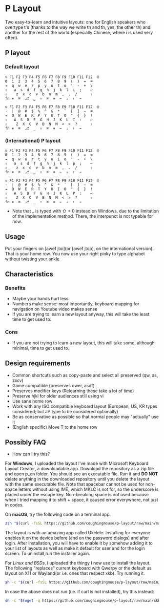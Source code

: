 # P Layout

Two easy-to-learn and intuitive layouts: one for English speakers who overtype t's (thanks to the way we write th and th, yes, the other th) and another for the rest of the world (especially Chinese, where i is used very often).

## P layout
###  Default layout
```
⎋ F1 F2 F3 F4 F5 F6 F7 F8 F9 F10 F11 F12  ⌽
0  1  2  3  4  5  6  7  8  9  (  )  =  ⌫
⇥  q  w  e  r  p  y  u  t  o  '  -  +  \
⇪   a  s  d  f  g  h  j  k  l  i  ;    ↩
⇧    z  x  c  v  b  n  m  ,  .  /      ⇧
fn ⎈  ⌘  ⎇  ␣  ⇮  ⌘  ⎈  ←  ↓  ↑  →
```
```
⎋ F1 F2 F3 F4 F5 F6 F7 F8 F9 F10 F11 F12  ⌽
·  |  @  #  $  %  ^  &  *  `  [  ]  ~  ⌫
⇥  Q  W  E  R  P  Y  U  T  O  "  {  }  !
⇪   A  S  D  F  G  H  J  K  L  I  :    ↩
⇧    Z  X  C  V  B  N  M  <  >  ?      ⇧
fn ⎈  ⌘  ⎇  _  ⇮  ⌘  ⎈  ←  ↓  ↑  →
```
<!--- template for keyboard borrowed from the [yak-layout](https://github.com/wincent/yak-layout/blob/master/README.md) -->
<!--- symbols are put according to https://jdebp.uk/FGA/iso-9995-7-symbols.html -->

### (International) P layout
```
⎋ F1 F2 F3 F4 F5 F6 F7 F8 F9 F10 F11 F12  ⌽
0  1  2  3  4  5  6  7  8  9  (  )  =  ⌫
⇥  q  w  e  r  t  y  u  i  o  '  -  +  \
⇪   a  s  d  f  g  h  j  k  l  p  ;    ↩
⇧    z  x  c  v  b  n  m  ,  .  /      ⇧
fn ⎈  ⌘  ⎇  ␣  ⇮  ⌘  ⎈  ←  ↓  ↑  →
```
```
⎋ F1 F2 F3 F4 F5 F6 F7 F8 F9 F10 F11 F12  ⌽
·  |  @  #  $  %  ^  &  *  `  [  ]  ~  ⌫
⇥  Q  W  E  R  T  Y  U  I  O  "  {  }  !
⇪   A  S  D  F  G  H  J  K  L  P  :    ↩
⇧    Z  X  C  V  B  N  M  <  >  ?      ⇧
fn ⎈  ⌘  ⎇  _  ⇮  ⌘  ⎈  ←  ↓  ↑  →
```
<!---  template for keyboard borrowed from the [yak-layout](https://github.com/wincent/yak-layout/blob/master/README.md) -->

* Note that _ is typed with ⇧ + 0 instead on Windows, due to the limitation of the implementation method. There, the interpunct is not typable for now. 

## Usage
Put your fingers on [awef jtoi](or [awef jtop], on the international version). That is your home row.
You now use your right pinky to type alphabet without twisting your ankle.

## Characteristics
### Benefits
* Maybe your hands hurt less
* Numbers make sense: most importantly, keyboard mapping for navigation on Youtube video makes sense
* If you are trying to learn a new layout anyway, this will take the least time to get used to.

### Cons
* If you are not trying to learn a new layout, this will take some, although minimal, time to get used to.

<!--
## Introduction
### 0
#### 0.0
Learning keyboard layout always sucks. 

Learning Qwerty sucked. But you got away with it.
Learning Dvorak sucks because you have to relearn everything anyway.
TBH you only need to replace P (and T if you are an English user).
If you already learned Dvorak, it still sucks because you can't use copy-paste intuitively, nor play games without tweaking settings every time.

#### 0.1
If you think about it, the position of the special letters suck. Not intuitive nor useful.

#### 0.2
Ergonomics of normal keyboards suck. Home row assumes that your fingers are robot fingers. And pretty much every alternative keyboard layouts assume this "Home row" to be asdf jkl;.
All ergonomic keyboards suck as well, because you either have to relearn typing (e.g. Ergodox, planck) and is not any better tbh, or the keyswitches suck (e.g. Microsoft Ergonomic keyboards).

### 1
What if we could (at least partially) fix all this? With barely any effort?
-->



## Design requirements
* Common shortcuts such as copy-paste and select all preserved (qw, as, zxcv)
* Game compatible (preserves qwer, asdf)
* Preserves modifier keys (Relearning these take a lot of time)
* Preserve hjkl for older audiences still using vi
* Use sane home row
* Work with any ISO compatible keyboard layout (European, US, KR types considered; but JP type to be considered optionally)
* Be as conservative as possible so that normal people may "actually" use it
* (English specific) Move T to the home row

## Possibly FAQ
<!--
* Why are the positions of / and \ still quite arbitrary?

To US keyboard users, yes, it may seem rather arbitrary. But for others, it may look symmatric, because \ is placed elsewhere.

* Why is the position of ` as arbitrary as it was before?

Because no one uses it tbh. At least now it's on the right side of the keyboard along with all the other accents.

* Why not put - and ~ together?

Because they are not interchangable in any specific language, afaik.
-->

* How can I try this?

For **Windows**, I uploaded the layout I've made with Microsoft Keyboard Layout Creator, a downloadable app. Download the repository as a zip file and open p_en folder. You should see an executable file. Run it and **DO NOT** delete anything in the downloaded repository until you delete the layout with the same executable file. Note that spacebar cannot be used for non-space letters without using IME, which MKLC is not for, so the underscore is placed under the escape key. Non-breaking space is not used because when I tried mapping it to shift + space, it caused error everywhere, not just in codes.

On **macOS**, try the following code on a terminal app.
```zsh
zsh "$(curl -fsSL https://github.com/coughingmouse/p-layout/raw/main/macOS-version/install.sh)"
```
The layout is with an amazing app called Ukelele. Installing for everyone enables it on the device before (and on the password dialogs) and after login. After installation, you will have to enable it by somehow adding it to your list of layouts as well as make it default for user and for the login screen. To uninstall,run the installer again.

For *Linux and BSDs*, I uploaded the thingy I now use to install the layout. The following "replaces" current keyboard with Qwerpy or the default us layout on X11 or Wayland(or i.e. ones that respect xkb). Try running it.
```sh
sh -c "$(curl -fsSL https://github.com/coughingmouse/p-layout/raw/main/xkb-version/install.sh)"
```
In case the above does not run (i.e. if curl is not installed), try this instead:
```sh
sh -c "$(wget -q https://github.com/coughingmouse/p-layout/raw/main/xkb-version/install.sh -O -)"
```

